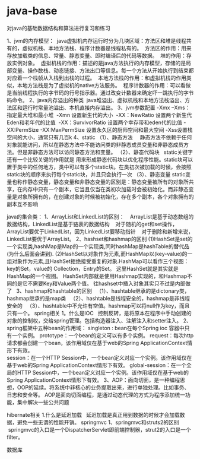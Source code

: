 # java-base

对java的基础数据结构和算法进行复习和练习

1、jvm的内存模型：
  java虚拟机内存运行时分为几块区域：方法区和堆是线程共有的，虚拟机栈、本地方法栈、程序计数器是线程私有的。
  方法区的作用：用来存放加载类的信息、常量、静态变量、即时编译后的代码等数据。
  堆的作用：存放实例对象。
  虚拟机栈的作用：描述的是java方法执行的内存模型，存储的是局部变量、操作数栈、动态链接、方法出口等信息。每一个方法从开始执行到结束都对应着一个栈帧从入栈到出栈的过程。
  本地方法栈的作用：和虚拟机栈的作用类似，本地方法栈是为了虚拟机的native方法服务。
  程序计数器的作用：可以看做是当前线程执行的字节码的行号指示器。通过改变计数器来确定吓一跳执行的字节码命令。
2、java内存溢出的种类
  java堆溢出、虚拟机栈和本地方法栈溢出、方法区和运行时常量池溢出、本机直接内存溢出。
3、jvm参数配置
  -Xmx –Xms：指定最大堆和最小堆
  -Xmn 设置新生代的大小
  -XX：NewRatio 设置两个新生代Eden和老年代的比值
  -XX：SurvivorRatio 设置两个幸存带和eden代的比值
  -XX:PermSize  -XX:MaxPermSize 设置永久区的厨师空间和最大空间
  -Xss设置栈空间的大小，通常只有几百k
4、static
 （1）、静态方法
     静态方法不依赖于任何对象就能访问，所以在静态方法中不能访问类的非静态成员变量和非静态成员方法。但是非静态方法可以访问静态方法和变量。
 （2）、静态代码块
    static关键字还有一个比较关键的作用就是 用来形成静态代码块以优化程序性能。static块可以置于类中的任何地方，类中可以有多个static块。在类初次被加载的时候，会按照static块的顺序来执行每个static块，并且只会执行一次
 （3）、静态变量
    static变量也称作静态变量，静态变量和非静态变量的区别是：静态变量被所有的对象所共享，在内存中只有一个副本，它当且仅当在类初次加载时会被初始化。而非静态变量是对象所拥有的，在创建对象的时候被初始化，存在多个副本，各个对象拥有的副本互不影响
    
java的集合类：
  1、ArrayList和LinkedList的区别：
    ArrayList是基于动态数组的数据结构，LinkedList是基于链表的数据结构
    对于随机的get和set操作，ArrayList要优于LinkedList，因为LinkedList要移动指针
    对于删除和新增来说，LinkedList要优于ArrayList。
  2、hashset和hashmap的区别
  (1)HashSet是set的一个实现类,hashMap是Map的一个实现类,同时hashMap是hashTable的替代品(为什么后面会讲到). 
  (2)HashSet以对象作为元素,而HashMap以(key-value)的一组对象作为元素,且HashSet拒绝接受重复的对象.HashMap可以看作三个视图：key的Set，value的       Collection，Entry的Set。 这里HashSet就是其实就是HashMap的一个视图。 
HashSet内部就是使用Hashmap实现的，和Hashmap不同的是它不需要Key和Value两个值。 
往hashset中插入对象其实只不过是内部做了
   3、hashmap和hashtable的区别
   （1）、hashtable继承的是dictonary类，hashmap继承的是map类
   （2）、hashtable是线程安全的，hashmap是非线程安全的
   （3）、hashtable中不允许有空值。hashmap可以将null作为key，而且只有一个。
spring相关
 1。什么是IOC
   控制反转，是将原本在程序中手动创建的对象的控制权，交给spring管理。包括构造器注入、注解注入和setter注入。
 2、spring框架中五种bean的作用域：
  singleton : bean在每个Spring ioc 容器中只有一个实例。
  prototype：一个bean的定义可以有多个实例。
  request：每次http请求都会创建一个bean，该作用域仅在基于web的Spring ApplicationContext情形下有效。     
  session：在一个HTTP Session中，一个bean定义对应一个实例。该作用域仅在基于web的Spring ApplicationContext情形下有效。
  global-session：在一个全局的HTTP Session中，一个bean定义对应一个实例。该作用域仅在基于web的Spring ApplicationContext情形下有效。
 3、AOP：面向切面，是一种编程思想，OOP的延续。将系统中非核心的业务提取出来，进行单独处理。比如事务、日志和安全等。
    AOP是面向切面编程，是通过动态代理的方式为程序添加统一功能，集中解决一些公共问题
 
hibernate相关
 1.什么是延迟加载
   延迟加载是真正用到数据的时候才会加载数据，避免一些无谓的性能开销。
springmvc
 1、springmvc和struts2的区别
  springmvc的入口是一个DispatcherServlet即前端控制器，strut2的入口是一个filter。
  
数据库
